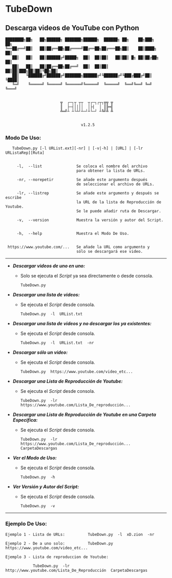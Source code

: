 # TubeDown
## Descarga videos de YouTube con Python


    ████████╗██╗   ██╗██████╗ ███████╗██████╗  ██████╗ ██╗    ██╗███╗   ██╗
    ╚══██╔══╝██║   ██║██╔══██╗██╔════╝██╔══██╗██╔═══██╗██║    ██║████╗  ██║
       ██║   ██║   ██║██████╔╝█████╗  ██║  ██║██║   ██║██║ █╗ ██║██╔██╗ ██║
       ██║   ██║   ██║██╔══██╗██╔══╝  ██║  ██║██║   ██║██║███╗██║██║╚██╗██║
       ██║   ╚██████╔╝██████╔╝███████╗██████╔╝╚██████╔╝╚███╔███╔╝██║ ╚████║
       ╚═╝    ╚═════╝ ╚═════╝ ╚══════╝╚═════╝  ╚═════╝  ╚══╝╚══╝ ╚═╝  ╚═══╝


                            ╦  ┌─┐┬ ┬┬  ┬┌─┐┌┬┐╦╦ ╦
                            ║  ├─┤││││  │├┤  │ ║╠═╣
                            ╩═╝┴ ┴└┴┘┴─┘┴└─┘ ┴╚╝╩ ╩


                                     v1.2.5

### Modo De Uso:

       TubeDown.py [-l URList.ext][-nr] | [-v|-h] | [URL] | [-lr URListaRep][Ruta]


         -l,  --list               Se coloca el nombre del archivo
                                   para obtener la lista de URLs.

         -nr, --norepetir          Se añade este argumento después
                                   de seleccionar el archivo de URLs.

         -lr, --listrep            Se añade este argumento y después se escribe
                                   la URL de la lista de Reproducción de Youtube.
                                   Se le puede añadir ruta de Descargar.

         -v,  --version            Muestra la versión y autor del Script.


         -h,  --help               Muestra el Modo De Uso.


     https://www.youtube.com/...   Se añade la URL como argumento y
                                   sólo se descargará ese video.

- - -


 * ___Descargar videos de uno en uno:___
 
    - Solo se ejecuta el _Script_ ya sea directamente o desde consola.
        
        ```batch
        TubeDown.py
        ```
 * ___Descargar una lista de videos:___
 
    - Se ejecuta el _Script_ desde consola.
        
        ```batch
        TubeDown.py  -l  URList.txt
        ```
        
 * ___Descargar una lista de videos y no descargar los ya existentes:___
 
    - Se ejecuta el _Script_ desde consola.
        
        ```batch
        TubeDown.py  -l  URList.txt  -nr
        ```
        
 * ___Descargar sólo un video:___
 
    - Se ejecuta el _Script_ desde consola.
        
        ```batch
        TubeDown.py  https://www.youtube.com/video_etc...
        ```

        
 * ___Descargar una Lista de Reproducción de Youtube:___
 
    - Se ejecuta el _Script_ desde consola.
        
        ```batch
        TubeDown.py  -lr  https://www.youtube.com/Lista_De_reproducción...
        ```

                
 * ___Descargar una Lista de Reproducción de Youtube en una Carpeta Especifica:___
 
    - Se ejecuta el _Script_ desde consola.
        
        ```batch
        TubeDown.py  -lr  https://www.youtube.com/Lista_De_reproducción...  CarpetaDescargas
        ```


 * ___Ver el Modo de Uso:___
 
    - Se ejecuta el _Script_ desde consola.
        
        ```batch
        TubeDown.py  -h
        ```

        
 * ___Ver Versión y Autor del Script:___
 
    - Se ejecuta el _Script_ desde consola.
        
        ```batch
        TubeDown.py  -v
        ```

- - -

### Ejemplo De Uso:

```batch
Ejemplo 1 - Lista de URLs:          TubeDown.py  -l  xD.zion  -nr
                      
Ejemplo 2 - De a uno solo:          TubeDown.py  https://www.youtube.com/video_etc...

Ejemplo 3 - Lista de reproduccion de Youtube:

            TubeDown.py  -lr  http://www.youtube.com/Lista_De_Reproducción  CarpetaDescargas
```

